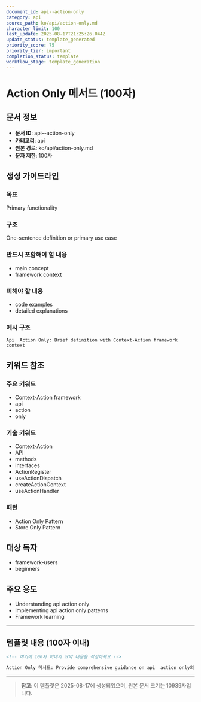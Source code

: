 ```yaml
---
document_id: api--action-only
category: api
source_path: ko/api/action-only.md
character_limit: 100
last_update: 2025-08-17T21:25:26.044Z
update_status: template_generated
priority_score: 75
priority_tier: important
completion_status: template
workflow_stage: template_generation
---
```


# Action Only 메서드 (100자)

## 문서 정보
- **문서 ID**: api--action-only
- **카테고리**: api
- **원본 경로**: ko/api/action-only.md
- **문자 제한**: 100자

## 생성 가이드라인

### 목표
Primary functionality

### 구조
One-sentence definition or primary use case

### 반드시 포함해야 할 내용
- main concept
- framework context

### 피해야 할 내용  
- code examples
- detailed explanations

### 예시 구조
```
Api  Action Only: Brief definition with Context-Action framework context
```

## 키워드 참조

### 주요 키워드
- Context-Action framework
- api
- action
- only

### 기술 키워드
- Context-Action
- API
- methods
- interfaces
- ActionRegister
- useActionDispatch
- createActionContext
- useActionHandler

### 패턴
- Action Only Pattern
- Store Only Pattern

## 대상 독자
- framework-users
- beginners

## 주요 용도
- Understanding api  action only
- Implementing api  action only patterns
- Framework learning

---

## 템플릿 내용 (100자 이내)

```markdown
<!-- 여기에 100자 이내의 요약 내용을 작성하세요 -->

Action Only 메서드: Provide comprehensive guidance on api  action only의 핵심 개념과 Context-Action 프레임워크에서의 역할을 간단히 설명.
```

---

> **참고**: 이 템플릿은 2025-08-17에 생성되었으며, 
> 원본 문서 크기는 10939자입니다.
